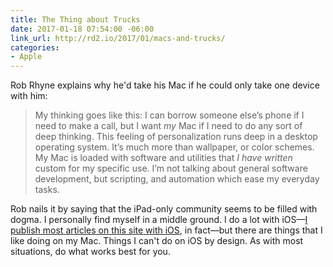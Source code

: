 ```yaml
---
title: The Thing about Trucks
date: 2017-01-18 07:54:00 -06:00
link_url: http://rd2.io/2017/01/macs-and-trucks/
categories:
- Apple
---
```


Rob Rhyne explains why he'd take his Mac if he could only take one device with him:

> My thinking goes like this: I can borrow someone else’s phone if I need to make a call, but I want *my* Mac if I need to do any sort of deep thinking. This feeling of personalization runs deep in a desktop operating system. It’s much more than wallpaper, or color schemes. My Mac is loaded with software and utilities that *I have written* custom for my specific use. I’m not talking about general software development, but scripting, and automation which ease my everyday tasks.

Rob nails it by saying that the iPad-only community seems to be filled with dogma. I personally find myself in a middle ground. I do a lot with iOS—[I publish most articles on this site with iOS](/2016/01/publishing-to-jekyll-from-ios/), in fact—but there are things that I like doing on my Mac. Things I can't do on iOS by design. As with most situations, do what works best for you.
